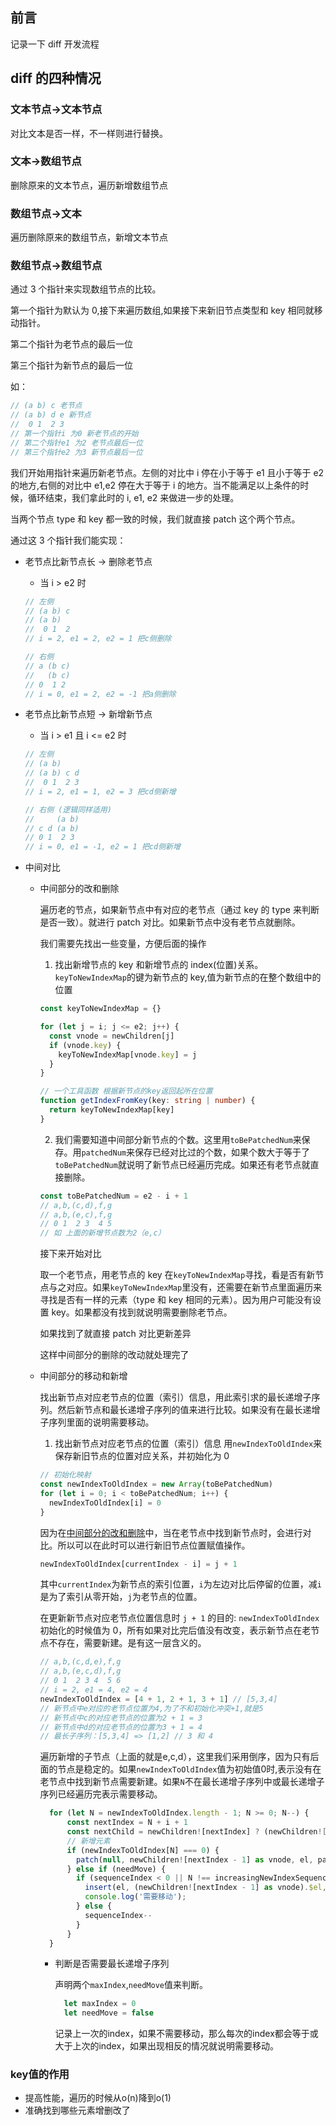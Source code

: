 ## 前言

记录一下 diff 开发流程

## diff 的四种情况

### 文本节点->文本节点

对比文本是否一样，不一样则进行替换。

### 文本->数组节点

删除原来的文本节点，遍历新增数组节点

### 数组节点->文本

遍历删除原来的数组节点，新增文本节点

### 数组节点->数组节点

通过 3 个指针来实现数组节点的比较。

第一个指针为默认为 0,接下来遍历数组,如果接下来新旧节点类型和 key 相同就移动指针。

第二个指针为老节点的最后一位

第三个指针为新节点的最后一位

如：

```js
// (a b) c 老节点
// (a b) d e 新节点
//  0 1  2 3
// 第一个指针i 为0 新老节点的开始
// 第二个指针e1 为2 老节点最后一位
// 第三个指针e2 为3 新节点最后一位
```

我们开始用指针来遍历新老节点。左侧的对比中 i 停在小于等于 e1 且小于等于 e2 的地方,右侧的对比中 e1,e2 停在大于等于 i 的地方。当不能满足以上条件的时候，循环结束，我们拿此时的 i, e1, e2 来做进一步的处理。

当两个节点 type 和 key 都一致的时候，我们就直接 patch 这个两个节点。

通过这 3 个指针我们能实现：

- 老节点比新节点长 -> 删除老节点

  - 当 i > e2 时

  ```js
  // 左侧
  // (a b) c
  // (a b)
  //  0 1  2
  // i = 2, e1 = 2, e2 = 1 把c侧删除

  // 右侧
  // a (b c)
  //   (b c)
  // 0  1 2
  // i = 0, e1 = 2, e2 = -1 把a侧删除
  ```

- 老节点比新节点短 -> 新增新节点

  - 当 i > e1 且 i <= e2 时

  ```js
  // 左侧
  // (a b)
  // (a b) c d
  //  0 1  2 3
  // i = 2, e1 = 1, e2 = 3 把cd侧新增

  // 右侧 (逻辑同样适用)
  //     (a b)
  // c d (a b)
  // 0 1  2 3
  // i = 0, e1 = -1, e2 = 1 把cd侧新增
  ```

- 中间对比

  - <span id="middleChange">中间部分的改和删除</span>

    遍历老的节点，如果新节点中有对应的老节点（通过 key 的 type 来判断是否一致）。就进行 patch 对比。如果新节点中没有老节点就删除。

    我们需要先找出一些变量，方便后面的操作

    1. 找出新增节点的 key 和新增节点的 index(位置)关系。`keyToNewIndexMap`的键为新节点的 key,值为新节点的在整个数组中的位置

    ```ts
    const keyToNewIndexMap = {}

    for (let j = i; j <= e2; j++) {
      const vnode = newChildren[j]
      if (vnode.key) {
        keyToNewIndexMap[vnode.key] = j
      }
    }

    // 一个工具函数 根据新节点的key返回起所在位置
    function getIndexFromKey(key: string | number) {
      return keyToNewIndexMap[key]
    }
    ```

    2. 我们需要知道中间部分新节点的个数。这里用`toBePatchedNum`来保存。用`patchedNum`来保存已经对比过的个数，如果个数大于等于了`toBePatchedNum`就说明了新节点已经遍历完成。如果还有老节点就直接删除。

    ```js
    const toBePatchedNum = e2 - i + 1
    // a,b,(c,d),f,g
    // a,b,(e,c),f,g
    // 0 1  2 3  4 5
    // 如 上面的新增节点数为2（e,c）
    ```

    接下来开始对比

    取一个老节点，用老节点的 key 在`keyToNewIndexMap`寻找，看是否有新节点与之对应。如果`keyToNewIndexMap`里没有，还需要在新节点里面遍历来寻找是否有一样的元素（type 和 key 相同的元素）。因为用户可能没有设置 key。如果都没有找到就说明需要删除老节点。

    如果找到了就直接 patch 对比更新差异

    这样中间部分的删除的改动就处理完了

  - 中间部分的移动和新增

    找出新节点对应老节点的位置（索引）信息，用此索引求的最长递增子序列。然后新节点和最长递增子序列的值来进行比较。如果没有在最长递增子序列里面的说明需要移动。

    1. 找出新节点对应老节点的位置（索引）信息
       用`newIndexToOldIndex`来保存新旧节点的位置对应关系，并初始化为 0

    ```js
    // 初始化映射
    const newIndexToOldIndex = new Array(toBePatchedNum)
    for (let i = 0; i < toBePatchedNum; i++) {
      newIndexToOldIndex[i] = 0
    }
    ```

    因为在[中间部分的改和删除](#middleChange)中，当在老节点中找到新节点时，会进行对比。所以可以在此时可以进行新旧节点位置赋值操作。

    ```js
    newIndexToOldIndex[currentIndex - i] = j + 1
    ```

    其中`currentIndex`为新节点的索引位置，`i`为左边对比后停留的位置，减`i`是为了索引从零开始，`j`为老节点的位置。

    在更新新节点对应老节点位置信息时 `j + 1` 的目的: `newIndexToOldIndex`初始化的时候值为 0，所有如果对比完后值没有改变，表示新节点在老节点不存在，需要新建。是有这一层含义的。

    ```js
    // a,b,(c,d,e),f,g
    // a,b,(e,c,d),f,g
    // 0 1  2 3 4  5 6
    // i = 2, e1 = 4, e2 = 4
    newIndexToOldIndex = [4 + 1, 2 + 1, 3 + 1] // [5,3,4]
    // 新节点中e对应的老节点位置为4,为了不和初始化冲突+1,就是5
    // 新节点中c的对应老节点的位置为2 + 1 = 3
    // 新节点中d的对应老节点的位置为3 + 1 = 4
    // 最长子序列：[5,3,4] => [1,2] // 3 和 4
    ```

    遍历新增的子节点（上面的就是e,c,d），这里我们采用倒序，因为只有后面的节点是稳定的。如果`newIndexToOldIndex`值为初始值0时,表示没有在老节点中找到新节点需要新建。如果`N`不在最长递增子序列中或最长递增子序列已经遍历完表示需要移动。

    ```ts
      for (let N = newIndexToOldIndex.length - 1; N >= 0; N--) {
          const nextIndex = N + i + 1
          const nextChild = newChildren![nextIndex] ? (newChildren![nextIndex] as vnode).$el : null
          // 新增元素
          if (newIndexToOldIndex[N] === 0) {
            patch(null, newChildren![nextIndex - 1] as vnode, el, parentInstance, nextChild as HTMLElement)
          } else if (needMove) {
            if (sequenceIndex < 0 || N !== increasingNewIndexSequence[sequenceIndex]) {
              insert(el, (newChildren![nextIndex - 1] as vnode).$el, nextChild)
              console.log('需要移动');
            } else {
              sequenceIndex--
            }
          }
      }
    ```

    - 判断是否需要最长递增子序列

      声明两个`maxIndex`,`needMove`值来判断。
      ```js
        let maxIndex = 0
        let needMove = false
      ```
      记录上一次的index，如果不需要移动，那么每次的index都会等于或大于上次的index，如果出现相反的情况就说明需要移动。

### key值的作用

- 提高性能，遍历的时候从o(n)降到o(1)
- 准确找到哪些元素增删改了